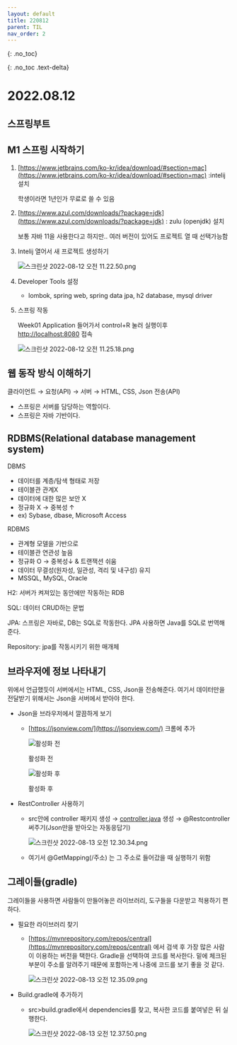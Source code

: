 ```yaml
---
layout: default
title: 220812
parent: TIL
nav_order: 2
---
```

{: .no_toc}

{: .no_toc .text-delta}


# 2022.08.12


## 스프링부트

## M1 스프링 시작하기

1. [https://www.jetbrains.com/ko-kr/idea/download/#section=mac](https://www.jetbrains.com/ko-kr/idea/download/#section=mac)  :intelij 설치
    
    학생이라면 1년인가 무료로 쓸 수 있음
    
2. [https://www.azul.com/downloads/?package=jdk](https://www.azul.com/downloads/?package=jdk) : zulu (openjdk) 설치
    
    보통 자바 11을 사용한다고 하지만.. 여러 버전이 있어도 프로젝트 열 때 선택가능함
    
3. Intelij 열어서 새 프로젝트 생성하기
    
    ![스크린샷 2022-08-12 오전 11.22.50.png](2022%2008%2012%207312fc5e9aec433b820549018ed750f3/%25E1%2584%2589%25E1%2585%25B3%25E1%2584%258F%25E1%2585%25B3%25E1%2584%2585%25E1%2585%25B5%25E1%2586%25AB%25E1%2584%2589%25E1%2585%25A3%25E1%2586%25BA_2022-08-12_%25E1%2584%258B%25E1%2585%25A9%25E1%2584%258C%25E1%2585%25A5%25E1%2586%25AB_11.22.50.png)
    
4. Developer Tools 설정
    - lombok, spring web, spring data jpa, h2 database, mysql driver
5. 스프링 작동
    
    Week01 Application 들어가서 control+R 눌러 실행이후 [http://localhost:8080](http://localhost:8080) 접속
    
    ![스크린샷 2022-08-12 오전 11.25.18.png](2022%2008%2012%207312fc5e9aec433b820549018ed750f3/%25E1%2584%2589%25E1%2585%25B3%25E1%2584%258F%25E1%2585%25B3%25E1%2584%2585%25E1%2585%25B5%25E1%2586%25AB%25E1%2584%2589%25E1%2585%25A3%25E1%2586%25BA_2022-08-12_%25E1%2584%258B%25E1%2585%25A9%25E1%2584%258C%25E1%2585%25A5%25E1%2586%25AB_11.25.18.png)
    

## 웹 동작 방식 이해하기

클라이언트 → 요청(API) → 서버 → HTML, CSS, Json 전송(API)

- 스프링은 서버를 담당하는 역할이다.
- 스프링은 자바 기반이다.

## RDBMS(Relational database management system)

DBMS

- 데이터를 계층/탐색 형태로 저장
- 테이블관 관계X
- 데이터에 대한 많은 보안 X
- 정규화 X → 중복성 ↑
- ex) Sybase, dbase, Microsoft Access

RDBMS

- 관계형 모델을 기반으로
- 테이블관 연관성 높음
- 정규화 O → 중복성↓ & 트랜잭션 쉬움
- 데이터 무결성(원자성, 일관성, 격리 및 내구성) 유지
- MSSQL, MySQL, Oracle

H2: 서버가 켜져있는 동안에만 작동하는 RDB

SQL: 데이터 CRUD하는 문법

JPA: 스프링은 자바로, DB는 SQL로 작동한다. JPA 사용하면 Java를 SQL로 번역해준다.

Repository: jpa를 작동시키기 위한 매개체

## 브라우저에 정보 나타내기

위에서 언급했듯이 서버에서는 HTML, CSS, Json을 전송해준다. 여기서 데이터만을 전달받기 위해서는 Json을 서버에서 받아야 한다. 

- Json을 브라우저에서 깔끔하게 보기
    - [https://jsonview.com/](https://jsonview.com/) 크롬에 추가
        
        ![활성화 전](2022%2008%2012%207312fc5e9aec433b820549018ed750f3/%25E1%2584%2589%25E1%2585%25B3%25E1%2584%258F%25E1%2585%25B3%25E1%2584%2585%25E1%2585%25B5%25E1%2586%25AB%25E1%2584%2589%25E1%2585%25A3%25E1%2586%25BA_2022-08-13_%25E1%2584%258B%25E1%2585%25A9%25E1%2584%258C%25E1%2585%25A5%25E1%2586%25AB_12.28.48.png)
        
        활성화 전
        
        ![활성화 후](2022%2008%2012%207312fc5e9aec433b820549018ed750f3/%25E1%2584%2589%25E1%2585%25B3%25E1%2584%258F%25E1%2585%25B3%25E1%2584%2585%25E1%2585%25B5%25E1%2586%25AB%25E1%2584%2589%25E1%2585%25A3%25E1%2586%25BA_2022-08-13_%25E1%2584%258B%25E1%2585%25A9%25E1%2584%258C%25E1%2585%25A5%25E1%2586%25AB_12.28.05.png)
        
        활성화 후
        
- RestController 사용하기
    - src안에 controller 패키지 생성 → [controller.java](http://controller.java) 생성 → @Restcontroller 써주기(Json만을 받아오는 자동응답기)
        
        ![스크린샷 2022-08-13 오전 12.30.34.png](2022%2008%2012%207312fc5e9aec433b820549018ed750f3/%25E1%2584%2589%25E1%2585%25B3%25E1%2584%258F%25E1%2585%25B3%25E1%2584%2585%25E1%2585%25B5%25E1%2586%25AB%25E1%2584%2589%25E1%2585%25A3%25E1%2586%25BA_2022-08-13_%25E1%2584%258B%25E1%2585%25A9%25E1%2584%258C%25E1%2585%25A5%25E1%2586%25AB_12.30.34.png)
        
    - 여기서 @GetMapping(/주소) 는 그 주소로 들어갔을 때 실행하기 위함
    

## 그레이들(gradle)

그레이들을 사용하면 사람들이 만들어놓은 라이브러리, 도구들을 다운받고 적용하기 편하다.

- 필요한 라이브러리 찾기
    - [https://mvnrepository.com/repos/central](https://mvnrepository.com/repos/central) 에서 검색 후 가장 많은 사람이 이용하는 버전을 택한다.
    Gradle을 선택하여 코드를 복사한다. 밑에 체크된 부분이 주소를 알려주기 때문에 포함하는게 나중에 코드를 보기 좋을 것 같다.
        
        ![스크린샷 2022-08-13 오전 12.35.09.png](2022%2008%2012%207312fc5e9aec433b820549018ed750f3/%25E1%2584%2589%25E1%2585%25B3%25E1%2584%258F%25E1%2585%25B3%25E1%2584%2585%25E1%2585%25B5%25E1%2586%25AB%25E1%2584%2589%25E1%2585%25A3%25E1%2586%25BA_2022-08-13_%25E1%2584%258B%25E1%2585%25A9%25E1%2584%258C%25E1%2585%25A5%25E1%2586%25AB_12.35.09.png)
        
- Build.gradle에 추가하기
    - src>build.gradle에서 dependencies를 찾고, 복사한 코드를 붙여넣은 뒤 실행한다.
        
        ![스크린샷 2022-08-13 오전 12.37.50.png](2022%2008%2012%207312fc5e9aec433b820549018ed750f3/%25E1%2584%2589%25E1%2585%25B3%25E1%2584%258F%25E1%2585%25B3%25E1%2584%2585%25E1%2585%25B5%25E1%2586%25AB%25E1%2584%2589%25E1%2585%25A3%25E1%2586%25BA_2022-08-13_%25E1%2584%258B%25E1%2585%25A9%25E1%2584%258C%25E1%2585%25A5%25E1%2586%25AB_12.37.50.png)
